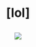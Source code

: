  <h1 align="center">
  

[lol]
            
            
</h1>

<div align="center"> <img src="https://raw.githubusercontent.com/abhay-h/abhay-h/output/github-contribution-grid-snake.svg" /></div>

